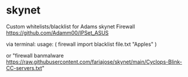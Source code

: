 # skynet
Custom whitelists/blacklist for Adams skynet Firewall https://github.com/Adamm00/IPSet_ASUS


via terminal:
usage: ( firewall import blacklist file.txt "Apples" ) 

or 
"firewall banmalware https://raw.githubusercontent.com/fariajose/skynet/main/Cyclops-Blink-CC-servers.txt"
